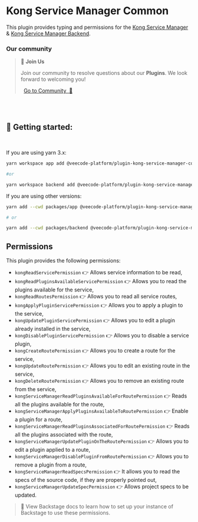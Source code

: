 # Kong Service Manager Common 

This plugin provides typing and permissions for the  [Kong Service Manager](https://platform.vee.codes/plugin/kong-service-manager/)  & [Kong Service Manager Backend](https://github.com/veecode-platform/platform-backstage-plugins/blob/master/plugins/kong-service-manager-backend/README.md).


### Our community

> 💬  **Join Us**
>
> Join our community to resolve questions about our **Plugins**. We look forward to welcoming you! <br>
>
>    [Go to Community  🚀](https://github.com/orgs/veecode-platform/discussions)

<br><br>

## 🚀 Getting started: 

<br>

If you are using yarn 3.x:

```bash
yarn workspace app add @veecode-platform/plugin-kong-service-manager-common

#or

yarn workspace backend add @veecode-platform/plugin-kong-service-manager-common
```

If you are using other versions:

```bash
yarn add --cwd packages/app @veecode-platform/plugin-kong-service-manager-common

# or

yarn add --cwd packages/backend @veecode-platform/plugin-kong-service-manager-common

```

## Permissions

This plugin provides the following permissions:

- `kongReadServicePermission` 👉 Allows service information to be read,
- `kongReadPluginsAvailableServicePermission` 👉 Allows you to read the plugins available for the service,
- `kongReadRoutesPermission` 👉 Allows you to read all service routes,
- `kongApplyPluginServicePermission` 👉 Allows you to apply a plugin to the service,
- `kongUpdatePluginServicePermission` 👉 Allows you to edit a plugin already installed in the service,
- `kongDisablePluginServicePermission` 👉 Allows you to disable a service plugin,
- `kongCreateRoutePermission` 👉 Allows you to create a route for the service,
- `kongUpdateRoutePermission` 👉 Allows you to edit an existing route in the service,
- `kongDeleteRoutePermission` 👉 Allows you to remove an existing route from the service,
- `kongServiceManagerReadPluginsAvailableForRoutePermission` 👉 Reads all the plugins available for the route,
- `kongServiceManagerApplyPluginsAvailableToRoutePermission` 👉 Enable a plugin for a route,
- `kongServiceManagerReadPluginsAssociatedForRoutePermission` 👉 Reads all the plugins associated with the route,
- `kongServiceManagerUpdatePluginOnTheRoutePermission` 👉 Allows you to edit a plugin applied to a route,
- `kongServiceManagerDisablePluginFromRoutePermission` 👉 Allows you to remove a plugin from a route,
- `kongServiceManagerReadSpecsPermission` 👉 It allows you to read the specs of the source code, if they are properly pointed out,
- `kongServiceManagerUpdateSpecPermission` 👉 Allows project specs to be updated.


> 🚨 View Backstage docs to learn how to set up your instance of Backstage to use these permissions.